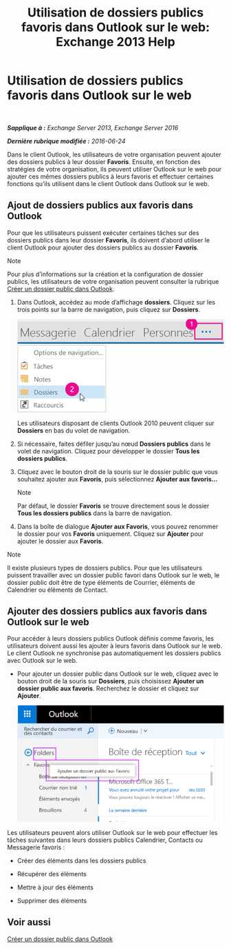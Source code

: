 ﻿---
title: 'Utilisation de dossiers publics favoris dans Outlook sur le web: Exchange 2013 Help'
TOCTitle: Utilisation de dossiers publics favoris dans Outlook sur le web
ms:assetid: f6f1db72-4465-4eb8-b525-ac2c1fa10a69
ms:mtpsurl: https://technet.microsoft.com/fr-fr/library/Dn948177(v=EXCHG.150)
ms:contentKeyID: 65207679
ms.date: 04/24/2018
mtps_version: v=EXCHG.150
ms.translationtype: HT
---

# Utilisation de dossiers publics favoris dans Outlook sur le web

 

_**Sapplique à :** Exchange Server 2013, Exchange Server 2016_

_**Dernière rubrique modifiée :** 2016-06-24_

Dans le client Outlook, les utilisateurs de votre organisation peuvent ajouter des dossiers publics à leur dossier **Favoris**. Ensuite, en fonction des stratégies de votre organisation, ils peuvent utiliser Outlook sur le web pour ajouter ces mêmes dossiers publics à leurs favoris et effectuer certaines fonctions qu’ils utilisent dans le client Outlook dans Outlook sur le web.

## Ajout de dossiers publics aux favoris dans Outlook

Pour que les utilisateurs puissent exécuter certaines tâches sur des dossiers publics dans leur dossier **Favoris**, ils doivent d’abord utiliser le client Outlook pour ajouter des dossiers publics au dossier **Favoris**.

> [!NOTE]
> Pour plus d’informations sur la création et la configuration de dossier publics, les utilisateurs de votre organisation peuvent consulter la rubrique <a href="https://support.office.com/fr-fr/article/create-a-public-folder-in-outlook-d5981360-28d3-4c8f-a373-c98ae570420a?ui=en-us%26rs=en-us%26ad=us">Créer un dossier public dans Outlook</a>.


1.  Dans Outlook, accédez au mode d’affichage **dossiers**. Cliquez sur les trois points sur la barre de navigation, puis cliquez sur **Dossiers**.
    
    ![Points de suspension dans la barre de navigation Outlook 2013](images/Dn948177.7a949ccd-f0e0-4d20-aa4d-f97ae5c6fdff(EXCHG.150).png "Points de suspension dans la barre de navigation Outlook 2013")  
    ![Menu de la barre de navigation Outlook 2013 pour accéder aux dossiers](images/Dn948177.aaedd8fa-8a30-4e96-b4de-9625cd62e2b9(EXCHG.150).png "Menu de la barre de navigation Outlook 2013 pour accéder aux dossiers")  
    
    Les utilisateurs disposant de clients Outlook 2010 peuvent cliquer sur **Dossiers** en bas du volet de navigation.

2.  Si nécessaire, faites défiler jusqu’au nœud **Dossiers publics** dans le volet de navigation. Cliquez pour développer le dossier **Tous les dossiers publics**.

3.  Cliquez avec le bouton droit de la souris sur le dossier public que vous souhaitez ajouter aux **Favoris**, puis sélectionnez **Ajouter aux favoris...**
    
    > [!NOTE]
    > Par défaut, le dossier <strong>Favoris</strong> se trouve directement sous le dossier <strong>Tous les dossiers publics</strong> dans la barre de navigation.


4.  Dans la boîte de dialogue **Ajouter aux Favoris**, vous pouvez renommer le dossier pour vos **Favoris** uniquement. Cliquez sur **Ajouter** pour ajouter le dossier aux **Favoris**.

> [!NOTE]
> Il existe plusieurs types de dossiers publics. Pour que les utilisateurs puissent travailler avec un dossier public favori dans Outlook sur le web, le dossier public doit être de type éléments de Courrier, éléments de Calendrier ou éléments de Contact.


## Ajouter des dossiers publics aux favoris dans Outlook sur le web

Pour accéder à leurs dossiers publics Outlook définis comme favoris, les utilisateurs doivent aussi les ajouter à leurs favoris dans Outlook sur le web. Le client Outlook ne synchronise pas automatiquement les dossiers publics avec Outlook sur le web.

  - Pour ajouter un dossier public dans Outlook sur le web, cliquez avec le bouton droit de la souris sur **Dossiers**, puis choisissez **Ajouter un dossier public aux favoris**. Recherchez le dossier et cliquez sur **Ajouter**.
    
    ![Ajouter un dossier public aux Favoris](images/Dn948177.dc2af75b-d1c3-4024-8759-00558799d34a(EXCHG.150).png "Ajouter un dossier public aux Favoris")  

Les utilisateurs peuvent alors utiliser Outlook sur le web pour effectuer les tâches suivantes dans leurs dossiers publics Calendrier, Contacts ou Messagerie favoris :

  - Créer des éléments dans les dossiers publics

  - Récupérer des éléments

  - Mettre à jour des éléments

  - Supprimer des éléments

## Voir aussi


[Créer un dossier public dans Outlook](https://support.office.com/fr-fr/article/create-a-public-folder-in-outlook-d5981360-28d3-4c8f-a373-c98ae570420a?ui=en-us%26rs=en-us%26ad=us)

